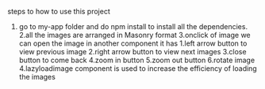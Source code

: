 steps to how to use  this project
1. go to my-app folder and do npm install to install all the dependencies.
2.all the images are arranged in Masonry format 
3.onclick of image we can open the image in another component it has
   1.left arrow button to view previous image
   2.right arrow button to view next images
   3.close button to come back
   4.zoom in button
   5.zoom out button
   6.rotate image
4.lazyloadimage component is used  to increase the efficiency of loading the images


      

